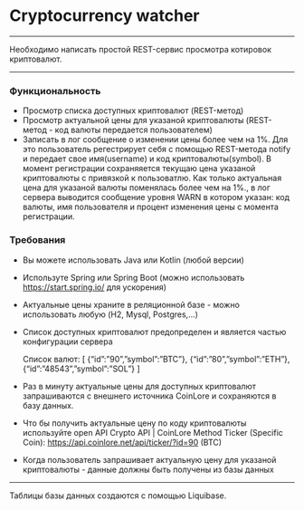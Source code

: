 # Cryptocurrency watcher
<hr>
Необходимо написать простой REST-сервис просмотра котировок криптовалют. 

<hr>

### Функциональность


* Просмотр списка доступных криптовалют (REST-метод)
* Просмотр актуальной цены для указаной криптовалюты (REST-метод - код валюты передается пользователем)
* Записать в лог сообщение о изменении цены более чем на 1%. Для это пользователь регестрирует себя с помощью REST-метода notify и передает свое имя(username) и код криптовалюты(symbol). В момент регистрации cохраняяется текущаю цена указаной криптовалюты с привязкой к пользоватлю. Как только актуальная цена для указаной валюты поменялась более чем на 1%., в лог сервера выводится сообщение уровня WARN в котором указан: код валюты, имя пользователя и процент изменения цены с момента регистрации.

### Требования
* Вы можете использовать Java или Kotlin (любой версии)
* Используте Spring или Spring Boot (можно использовать https://start.spring.io/ для ускорения)
* Актуальные цены храните в реляционной базе - можно использовать любую (H2, Mysql, Postgres,…)
* Cписок доступных криптовалют предопределен и является частью конфигурации сервера

  Список валют:
  [ {“id”:”90”,”symbol”:”BTC”}, {“id”:”80”,”symbol”:”ETH”}, {“id”:”48543”,”symbol”:”SOL”} ]
* Раз в минуту актуальные цены для доступных криптовалют запрашиваются c внешнего источника CoinLore и сохраняются в базу данных.
* Что бы получить актуальные цену по коду криптовалюты используйте open API Crypto API | CoinLore
  Меthod Ticker (Specific Coin): https://api.coinlore.net/api/ticker/?id=90 (BTC)
* Когда пользователь запрашивает актуальную цену для указаной криптовалюты - данные должны быть получены из базы данных


<hr>

Таблицы базы данных создаются с помощью Liquibase.
<br>